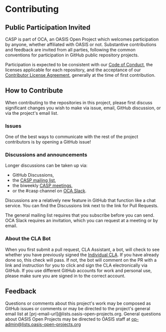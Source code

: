 # Contributing

## Public Participation Invited

CASP is part of OCA, an OASIS Open Project which welcomes participation by anyone, 
whether affiliated with OASIS or not. 
Substantive contributions and feedback are invited from all parties, 
following the common conventions for participation in GitHub public repository projects.

Participation is expected to be consistent with our [Code of Conduct](./CODE-OF-CONDUCT.md), the licenses applicable for each repository, and the acceptance of our [Contributor License Agreement](https://www.oasis-open.org/open-projects/cla/oasis-open-projects-individual-contributor-license-agreement-i-cla/), generally at the time of first contribution. 

## How to Contribute

When contributing to the repositories in this project, please first discuss significant changes you wish to make via issue, email, GitHub discussion, or via the project's email list.

### Issues

One of the best ways to communicate with the rest of the project contributors is by opening a GitHub issue!

### Discussions and announcements

Longer discussions can be taken up via:
* GitHub Discussions,
* the [CASP mailing list](https://lists.oasis-open-projects.org/g/oca-casp),
* the biweekly [CASP meetings](https://lists.oasis-open-projects.org/g/oca-casp/calendar),
* or the #casp channel on [OCA Slack](https://app.slack.com).

Discussions are a relatively new feature in GitHub that function like a chat service.
You can find the Discussions link next to the link for Pull Requests. 

The general mailing list requires that you subscribe before you can send. 
OCA Slack requires an invitation, which you can request at a meeting or by email.

### About the CLA Bot

When you first submit a pull request, CLA Assistant, a bot, will check to see whether you have previously signed the [Individual CLA](https://cla-assistant.io/opencybersecurityalliance/oasis-open-project). If you have already done so, this check will pass. If not, the bot will comment on the PR with a link and instruction for you to click and sign the CLA electronically via GitHub. If you use different GitHub accounts for work and personal use, please make sure you are signed in to the correct account.

## Feedback

Questions or comments about this project's work may be composed as GitHub issues or comments or may be directed to the project's general email list at [prj-email-url]@lists.oasis-open-projects.org. General questions about OASIS Open Projects may be directed to OASIS staff at op-admin@lists.oasis-open-projects.org
